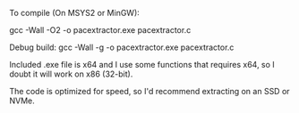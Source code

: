 To compile (On MSYS2 or MinGW):

gcc -Wall -O2 -o pacextractor.exe pacextractor.c

Debug build:
gcc -Wall -g -o pacextractor.exe pacextractor.c

Included .exe file is x64 and I use some functions that requires x64, so I doubt it will work on x86 (32-bit).

The code is optimized for speed, so I'd recommend extracting on an SSD or NVMe.
